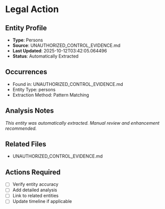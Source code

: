 # Legal Action

## Entity Profile
- **Type**: Persons
- **Source**: UNAUTHORIZED_CONTROL_EVIDENCE.md
- **Last Updated**: 2025-10-12T03:42:05.064496
- **Status**: Automatically Extracted

## Occurrences
- Found in: UNAUTHORIZED_CONTROL_EVIDENCE.md
- Entity Type: persons
- Extraction Method: Pattern Matching

## Analysis Notes
*This entity was automatically extracted. Manual review and enhancement recommended.*

## Related Files
- UNAUTHORIZED_CONTROL_EVIDENCE.md

## Actions Required
- [ ] Verify entity accuracy
- [ ] Add detailed analysis
- [ ] Link to related entities
- [ ] Update timeline if applicable

